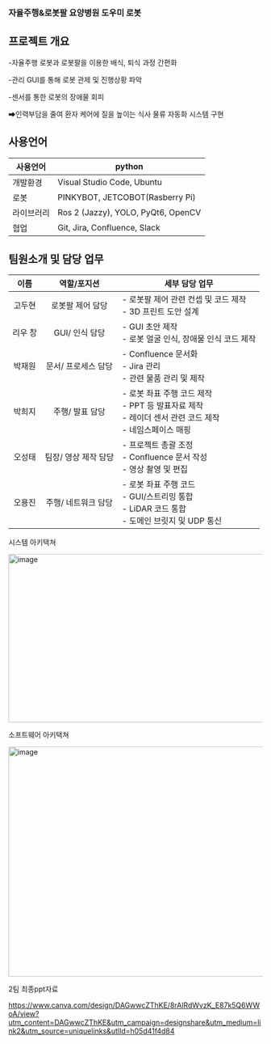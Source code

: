 ### 자율주행&로봇팔 요양병원 도우미 로봇

## 프로젝트 개요
-자율주행 로봇과 로봇팔을 이용한 배식, 퇴식 과정 간편화

-관리 GUI를 통해 로봇 관제 및 진행상황 파악

-센서를 통한 로봇의 장애물 회피

➡인력부담을 줄여 환자 케어에 질을 높이는 식사 물류 자동화 시스템 구현

## 사용언어

| 사용언어    | python                                   |
| ---------- | ---------------------------------------------- |
| 개발환경    | Visual Studio Code, Ubuntu                |
| 로봇 | PINKYBOT, JETCOBOT(Rasberry Pi) |
| 라이브러리 | Ros 2 (Jazzy), YOLO, PyQt6, OpenCV |
| 협업 | Git, Jira, Confluence, Slack |


## 팀원소개 및 담당 업무

| 이름   | 역할/포지션            | 세부 담당 업무 |
|:-----:|:----------------------:|---------------|
| 고두현 | 로봇팔 제어 담당        | - 로봇팔 제어 관련 컨셉 및 코드 제작<br>- 3D 프린트 도안 설계 |
| 리우 창 | GUI/ 인식 담당         | - GUI 초안 제작<br>- 로봇 얼굴 인식, 장애물 인식 코드 제작 |
| 박재원 | 문서/ 프로세스 담당     | - Confluence 문서화<br>- Jira 관리<br>- 관련 물품 관리 및 제작 |
| 박희지 | 주행/ 발표 담당         | - 로봇 좌표 주행 코드 제작<br>- PPT 등 발표자료 제작<br>- 레이더 센서 관련 코드 제작<br>- 네임스페이스 매핑 |
| 오성태 | 팀장/ 영상 제작 담당    | - 프로젝트 총괄 조정<br>- Confluence 문서 작성<br>- 영상 촬영 및 편집 |
| 오용진 | 주행/ 네트워크 담당     | - 로봇 좌표 주행 코드<br>- GUI/스트리밍 통합<br>- LiDAR 코드 통합<br>- 도메인 브릿지 및 UDP 통신 |




시스템 아키택쳐

<img width="554" height="333" alt="image" src="https://github.com/user-attachments/assets/d753a361-3616-44d4-be76-ba9c49962a10" />


소프트웨어 아키택쳐

<img width="565" height="455" alt="image" src="https://github.com/user-attachments/assets/3d18aaf2-264a-46ee-93a2-ade9d51dbb34" />


2팀 최종ppt자료

https://www.canva.com/design/DAGwwcZThKE/8rAlRdWvzK_E87k5Q6WWoA/view?utm_content=DAGwwcZThKE&utm_campaign=designshare&utm_medium=link2&utm_source=uniquelinks&utlId=h05d41f4d84
